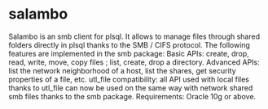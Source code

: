 # salambo
Salambo is an smb client for plsql. It allows to manage files through shared folders directly in plsql thanks to the SMB / CIFS protocol.
The following features are implemented in the smb package:
Basic APIs: create, drop, read, write, move, copy files ; list, create, drop a directory.
Advanced APIs: list the network neighborhood of a host, list the shares, get security properties of a file, etc.
utl_file compatibility: all API used with local files thanks to utl_file can now be used on the same way with network shared smb files thanks to the smb package.
Requirements: Oracle 10g or above.

